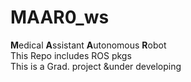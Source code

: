 # MAAR0_ws<br /> 
**M**edical **A**ssistant **A**utonomous **R**obot<br /> 
This Repo includes ROS pkgs <br /> 
This is a Grad. project &under developing<br /> 
